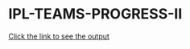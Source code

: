 # IPL-TEAMS-PROGRESS-II
[Click the link to see the output](https://surajtimeline.blogspot.com/2022/01/ipl%20teams%20progress2.html)

